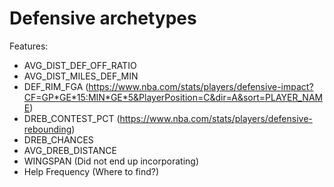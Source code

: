 # Defensive archetypes

Features: 
- AVG_DIST_DEF_OFF_RATIO
- AVG_DIST_MILES_DEF_MIN
- DEF_RIM_FGA (https://www.nba.com/stats/players/defensive-impact?CF=GP*GE*15:MIN*GE*5&PlayerPosition=C&dir=A&sort=PLAYER_NAME)
- DREB_CONTEST_PCT (https://www.nba.com/stats/players/defensive-rebounding)
- DREB_CHANCES
- AVG_DREB_DISTANCE
- WINGSPAN (Did not end up incorporating)
- Help Frequency (Where to find?)